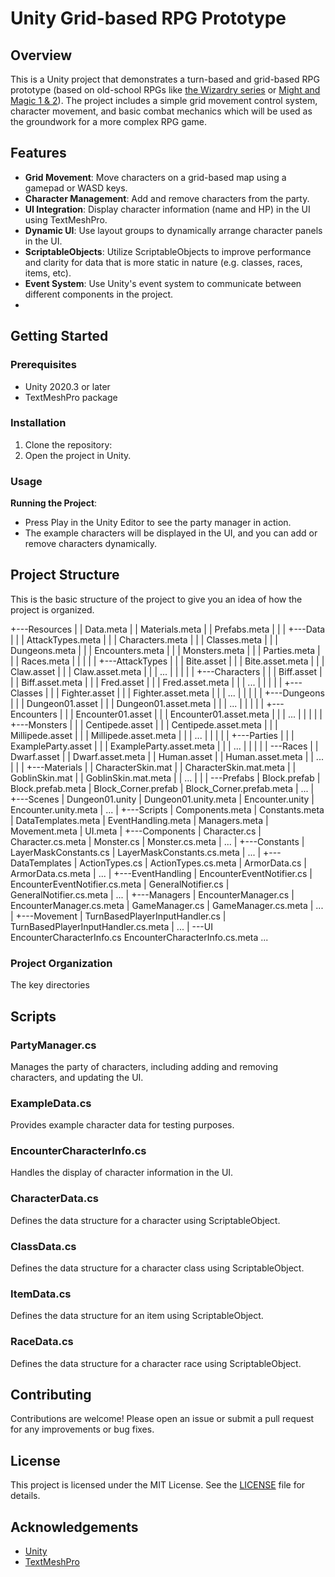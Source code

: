 ﻿# Unity Grid-based RPG Prototype

## Overview

This is a Unity project that demonstrates a turn-based and grid-based RPG prototype (based on old-school RPGs like
[the Wizardry series](https://wizardry.wiki.gg/wiki/Wizardry_%28franchise%29) or [Might and Magic 1 & 2](https://en.wikipedia.org/wiki/Might_and_Magic_Book_One:_The_Secret_of_the_Inner_Sanctum)).
The project includes a simple grid movement control system, character movement, and basic combat mechanics which will be used as the groundwork for a more complex RPG game.

## Features
- **Grid Movement**: Move characters on a grid-based map using a gamepad or WASD keys.
- **Character Management**: Add and remove characters from the party.
- **UI Integration**: Display character information (name and HP) in the UI using TextMeshPro.
- **Dynamic UI**: Use layout groups to dynamically arrange character panels in the UI.
- **ScriptableObjects**: Utilize ScriptableObjects to improve performance and clarity for data that is more static in nature (e.g. classes, races, items, etc).
- **Event System**: Use Unity's event system to communicate between different components in the project.
- 

## Getting Started

### Prerequisites
- Unity 2020.3 or later
- TextMeshPro package

### Installation
1. Clone the repository:
2. Open the project in Unity.

### Usage

**Running the Project**:
 - Press Play in the Unity Editor to see the party manager in action.
 - The example characters will be displayed in the UI, and you can add or remove characters dynamically.

## Project Structure

This is the basic structure of the project to give you an idea of how the project is organized.

+---Resources
|   |   Data.meta
|   |   Materials.meta
|   |   Prefabs.meta
|   |
|   +---Data
|   |   |   AttackTypes.meta
|   |   |   Characters.meta
|   |   |   Classes.meta
|   |   |   Dungeons.meta
|   |   |   Encounters.meta
|   |   |   Monsters.meta
|   |   |   Parties.meta
|   |   |   Races.meta
|   |   |
|   |   +---AttackTypes
|   |   |       Bite.asset
|   |   |       Bite.asset.meta
|   |   |       Claw.asset
|   |   |       Claw.asset.meta
|   |   |       ...
|   |   |
|   |   +---Characters
|   |   |       Biff.asset
|   |   |       Biff.asset.meta
|   |   |       Fred.asset
|   |   |       Fred.asset.meta
|   |   |       ...
|   |   |
|   |   +---Classes
|   |   |       Fighter.asset
|   |   |       Fighter.asset.meta
|   |   |       ...
|   |   |
|   |   +---Dungeons
|   |   |       Dungeon01.asset
|   |   |       Dungeon01.asset.meta
|   |   |       ...
|   |   |
|   |   +---Encounters
|   |   |       Encounter01.asset
|   |   |       Encounter01.asset.meta
|   |   |       ...
|   |   |
|   |   +---Monsters
|   |   |       Centipede.asset
|   |   |       Centipede.asset.meta
|   |   |       Millipede.asset
|   |   |       Millipede.asset.meta
|   |   |       ...
|   |   |
|   |   +---Parties
|   |   |       ExampleParty.asset
|   |   |       ExampleParty.asset.meta
|   |   |       ...
|   |   |
|   |   \---Races
|   |           Dwarf.asset
|   |           Dwarf.asset.meta
|   |           Human.asset
|   |           Human.asset.meta
|   |           ...
|   |
|   +---Materials
|   |       CharacterSkin.mat
|   |       CharacterSkin.mat.meta
|   |       GoblinSkin.mat
|   |       GoblinSkin.mat.meta
|   |       ...
|   |
|   \---Prefabs
|           Block.prefab
|           Block.prefab.meta
|           Block_Corner.prefab
|           Block_Corner.prefab.meta
|           ...
|
+---Scenes
|       Dungeon01.unity
|       Dungeon01.unity.meta
|       Encounter.unity
|       Encounter.unity.meta
|       ...
|
+---Scripts
    |   Components.meta
    |   Constants.meta
    |   DataTemplates.meta
    |   EventHandling.meta
    |   Managers.meta
    |   Movement.meta
    |   UI.meta
    |
    +---Components
    |       Character.cs
    |       Character.cs.meta
    |       Monster.cs
    |       Monster.cs.meta
    |       ...
    |
    +---Constants
    |       LayerMaskConstants.cs
    |       LayerMaskConstants.cs.meta
    |       ...
    |
    +---DataTemplates
    |       ActionTypes.cs
    |       ActionTypes.cs.meta
    |       ArmorData.cs
    |       ArmorData.cs.meta
    |       ...
    |
    +---EventHandling
    |       EncounterEventNotifier.cs
    |       EncounterEventNotifier.cs.meta
    |       GeneralNotifier.cs
    |       GeneralNotifier.cs.meta
    |       ...
    |
    +---Managers
    |       EncounterManager.cs
    |       EncounterManager.cs.meta
    |       GameManager.cs
    |       GameManager.cs.meta
    |       ...
    |
    +---Movement
    |       TurnBasedPlayerInputHandler.cs
    |       TurnBasedPlayerInputHandler.cs.meta
    |       ...
    |
    \---UI
            EncounterCharacterInfo.cs
            EncounterCharacterInfo.cs.meta
            ...

### Project Organization

The key directories 

## Scripts

### PartyManager.cs
Manages the party of characters, including adding and removing characters, and updating the UI.

### ExampleData.cs
Provides example character data for testing purposes.

### EncounterCharacterInfo.cs
Handles the display of character information in the UI.

### CharacterData.cs
Defines the data structure for a character using ScriptableObject.

### ClassData.cs
Defines the data structure for a character class using ScriptableObject.

### ItemData.cs
Defines the data structure for an item using ScriptableObject.

### RaceData.cs
Defines the data structure for a character race using ScriptableObject.

## Contributing
Contributions are welcome! Please open an issue or submit a pull request for any improvements or bug fixes.

## License
This project is licensed under the MIT License. See the [LICENSE](LICENSE) file for details.

## Acknowledgements
- [Unity](https://unity.com/)
- [TextMeshPro](https://assetstore.unity.com/packages/essentials/beta-projects/textmesh-pro-84126)

